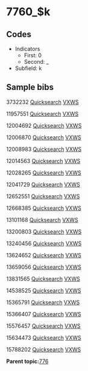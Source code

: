 # 7760\_$k

## Codes

-   Indicators
    -   First: 0
    -   Second: \_
-   Subfield: k

## Sample bibs

3732232 [Quicksearch](https://search.library.yale.edu/catalog/3732232) [VXWS](http://prodorbis.library.yale.edu:7014/vxws/GetHoldingsService?bibId=3732232)

11957551 [Quicksearch](https://search.library.yale.edu/catalog/11957551) [VXWS](http://prodorbis.library.yale.edu:7014/vxws/GetHoldingsService?bibId=11957551)

12004692 [Quicksearch](https://search.library.yale.edu/catalog/12004692) [VXWS](http://prodorbis.library.yale.edu:7014/vxws/GetHoldingsService?bibId=12004692)

12006870 [Quicksearch](https://search.library.yale.edu/catalog/12006870) [VXWS](http://prodorbis.library.yale.edu:7014/vxws/GetHoldingsService?bibId=12006870)

12008983 [Quicksearch](https://search.library.yale.edu/catalog/12008983) [VXWS](http://prodorbis.library.yale.edu:7014/vxws/GetHoldingsService?bibId=12008983)

12014563 [Quicksearch](https://search.library.yale.edu/catalog/12014563) [VXWS](http://prodorbis.library.yale.edu:7014/vxws/GetHoldingsService?bibId=12014563)

12028265 [Quicksearch](https://search.library.yale.edu/catalog/12028265) [VXWS](http://prodorbis.library.yale.edu:7014/vxws/GetHoldingsService?bibId=12028265)

12041729 [Quicksearch](https://search.library.yale.edu/catalog/12041729) [VXWS](http://prodorbis.library.yale.edu:7014/vxws/GetHoldingsService?bibId=12041729)

12652551 [Quicksearch](https://search.library.yale.edu/catalog/12652551) [VXWS](http://prodorbis.library.yale.edu:7014/vxws/GetHoldingsService?bibId=12652551)

12668385 [Quicksearch](https://search.library.yale.edu/catalog/12668385) [VXWS](http://prodorbis.library.yale.edu:7014/vxws/GetHoldingsService?bibId=12668385)

13101168 [Quicksearch](https://search.library.yale.edu/catalog/13101168) [VXWS](http://prodorbis.library.yale.edu:7014/vxws/GetHoldingsService?bibId=13101168)

13200803 [Quicksearch](https://search.library.yale.edu/catalog/13200803) [VXWS](http://prodorbis.library.yale.edu:7014/vxws/GetHoldingsService?bibId=13200803)

13240456 [Quicksearch](https://search.library.yale.edu/catalog/13240456) [VXWS](http://prodorbis.library.yale.edu:7014/vxws/GetHoldingsService?bibId=13240456)

13624652 [Quicksearch](https://search.library.yale.edu/catalog/13624652) [VXWS](http://prodorbis.library.yale.edu:7014/vxws/GetHoldingsService?bibId=13624652)

13659056 [Quicksearch](https://search.library.yale.edu/catalog/13659056) [VXWS](http://prodorbis.library.yale.edu:7014/vxws/GetHoldingsService?bibId=13659056)

13831565 [Quicksearch](https://search.library.yale.edu/catalog/13831565) [VXWS](http://prodorbis.library.yale.edu:7014/vxws/GetHoldingsService?bibId=13831565)

14538525 [Quicksearch](https://search.library.yale.edu/catalog/14538525) [VXWS](http://prodorbis.library.yale.edu:7014/vxws/GetHoldingsService?bibId=14538525)

15365791 [Quicksearch](https://search.library.yale.edu/catalog/15365791) [VXWS](http://prodorbis.library.yale.edu:7014/vxws/GetHoldingsService?bibId=15365791)

15366407 [Quicksearch](https://search.library.yale.edu/catalog/15366407) [VXWS](http://prodorbis.library.yale.edu:7014/vxws/GetHoldingsService?bibId=15366407)

15576457 [Quicksearch](https://search.library.yale.edu/catalog/15576457) [VXWS](http://prodorbis.library.yale.edu:7014/vxws/GetHoldingsService?bibId=15576457)

15634473 [Quicksearch](https://search.library.yale.edu/catalog/15634473) [VXWS](http://prodorbis.library.yale.edu:7014/vxws/GetHoldingsService?bibId=15634473)

15788202 [Quicksearch](https://search.library.yale.edu/catalog/15788202) [VXWS](http://prodorbis.library.yale.edu:7014/vxws/GetHoldingsService?bibId=15788202)

**Parent topic:**[776](../../tags/776/776.md)

